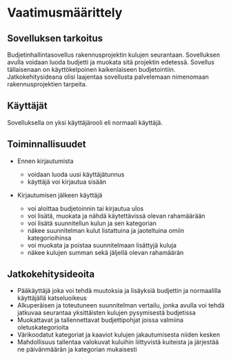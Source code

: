 # Vaatimusmäärittely

## Sovelluksen tarkoitus

Budjetinhallintasovellus rakennusprojektin kulujen seurantaan. Sovelluksen avulla voidaan luoda budjetti ja muokata sitä projektin edetessä. Sovellus tällaisenaan on käyttökelpoinen kaikenlaiseen budjetointiin. Jatkokehitysideana olisi laajentaa sovellusta palvelemaan nimenomaan rakennusprojektien tarpeita. 

## Käyttäjät

Sovelluksella on yksi käyttäjärooli eli normaali käyttäjä.

## Toiminnallisuudet 

- Ennen kirjautumista
  - voidaan luoda uusi käyttäjätunnus
  - käyttäjä voi kirjautua sisään

- Kirjautumisen jälkeen käyttäjä
  - voi aloittaa budjetoinnin tai kirjautua ulos
  - voi lisätä, muokata ja nähdä käytettävissä olevan rahamäärään
  - voi lisätä suunnitellun kulun ja sen kategorian
  - näkee suunnitelman kulut listattuina ja jaoteltuina omiin kategorioihinsa
  - voi muokata ja poistaa suunnitelmaan lisättyjä kuluja
  - näkee kulujen summan sekä jäljellä olevan rahamäärän

## Jatkokehitysideoita

- Pääkäyttäjä joka voi tehdä muutoksia ja lisäyksiä budjettin ja normaalilla käyttäjällä katseluoikeus
- Alkuperäisen ja toteutuneen suunnitelman vertailu, jonka avulla voi tehdä jatkuvaa seurantaa yksittäisten kulujen pysymisestä budjetissa
- Muokattavat ja tallennettavat budjettipohjat joissa valmiina oletuskategorioita
- Värikoodatut kategoriat ja kaaviot kulujen jakautumisesta niiden kesken
- Mahdollisuus tallentaa valokuvat kuluihin liittyvistä kuiteista ja järjestää ne päivänmäärän ja kategorian mukaisesti
